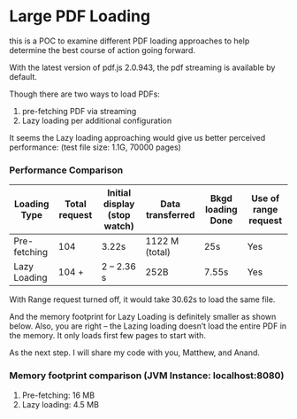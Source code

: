 # Large PDF Loading

this is a POC to examine different PDF loading approaches to help determine the best course of action going forward.

With the latest version of pdf.js 2.0.943, the pdf streaming is available by default. 
 
Though there are two ways to load PDFs: 
1. pre-fetching PDF via streaming 
2. Lazy loading per additional configuration 
 
It seems the Lazy loading approaching would give us better perceived performance: (test file size: 1.1G, 70000 pages)

### Performance Comparison
 
|Loading Type|	Total request|	Initial display (stop watch)| 	Data transferred|	Bkgd loading Done|	Use of range request|
|------------|---------------|------------------------------|-------------------|--------------------|----------------------|
|Pre-fetching|	104	         |   3.22s	                    |    1122 M (total)	|    25s	         |       Yes            |
|Lazy Loading|	104 + 	     |   2 – 2.36 s	                |    252B	        |    7.55s	         |   Yes                |
 
With Range request turned off, it would take 30.62s to load the same file. 

And the memory footprint for Lazy Loading is definitely smaller as shown below. Also, you are right – the Lazing loading doesn’t load the entire PDF in the memory. It only loads first few pages to start with. 
 
As the next step. I will share my code with you, Matthew, and Anand. 
 
### Memory footprint comparison (JVM Instance: localhost:8080)

1. Pre-fetching: 16 MB
2. Lazy loading: 4.5 MB


